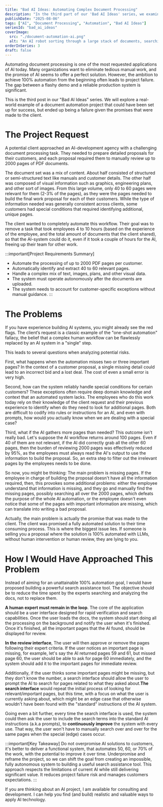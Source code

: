 ```yaml
---
title: "Bad AI Ideas: Automating Complex Document Processing"
description: "In the third part of our 'Bad AI Ideas' series, we examine a request to fully automate a 2000-page document processing workflow. This case highlights why aiming for 100% automation from the start is a common failure pattern and why human-in-the-loop systems are a more realistic approach."
publishDate: "2025-08-06"
tags: ["AI", "Document Processing", "Automation", "Bad AI Ideas"]
seriesId: "bad_ai_ideas"
coverImage:
  src: "./document-automation-ai.png"
  alt: "An AI robot sorting through a large stack of documents, searching for important pages."
orderInSeries: 3
draft: false
---
```


Automating document processing is one of the most requested applications of AI today. Many organizations want to eliminate tedious manual work, and the promise of AI seems to offer a perfect solution. However, the ambition to achieve 100% automation from the beginning often leads to project failure. The gap between a flashy demo and a reliable production system is significant.

This is the third post in our "Bad AI Ideas" series. We will explore a real-world example of a document automation project that could have been set up for success, but ended up being a failure given the promises that were made to the client.

# The Project Request

A potential client approached an AI-development agency with a challenging document processing task. They needed to prepare detailed proposals for their customers, and each proposal required them to manually review up to 2000 pages of PDF documents.

The document set was a mix of content. About half consisted of structured or semi-structured text like manuals and customer details. The other half was composed of visual information such as graphics, engineering plans, and other sort of images. From this large volume, only 40 to 60 pages were relevant for them (2-3% of the pages), as they were the pages needed to build the final work proposal for each of their customers. While the type of information needed was generally consistent across clients, some customers had special conditions that required identifying additional, unique pages.

The client wanted to completely automate this workflow. Their goal was to remove a task that took employees 4 to 10 hours (based on the experience of the employee, and the total amount of documents that the client shared), so that the AI-system could do it, even if it took a couple of hours for the AI, freeing up their team for other work.

:::important[Project Requirements Summary]
- Automate the processing of up to 2000 PDF pages per customer.
- Automatically identify and extract 40 to 60 relevant pages.
- Handle a complex mix of text, images, plans, and other visual data.
- The system must operate autonomously after the documents are uploaded.
- The system needs to account for customer-specific exceptions without manual guidance.
:::

# The Problems

If you have experience building AI systems, you might already see the red flags. The client’s request is a classic example of the "one-shot automation" fallacy, the belief that a complex human workflow can be flawlessly replaced by an AI system in a "single" step.

This leads to several questions when analyzing potential risks.

First, what happens when the automation misses two or three important pages? In the context of a customer proposal, a single missing detail could lead to an incorrect bid and a lost deal. The cost of even a small error is very high.

Second, how can the system reliably handle special conditions for certain customers? These exceptions often require deep domain knowledge and context that an automated system lacks. The employees who do this work today rely on their knowledge of the client request and their previous experience to identify when do they need to look for additional pages. Both are difficult to codify into rules or instructions for an AI, and even with prompts, how would you actually know when we are dealing with a special case?

Third, what if the AI gathers more pages than needed? This outcome isn't really bad. Let's suppose the AI workflow returns around 100 pages. Even if 40 of them are not relevant, if the AI did correctly grab all the other 60 pages, then the burden of reviewing 2000 pages was effectively reduced by 95%, as the employees must always read the AI's output to use the information to build the proposal. So, an extra step to filter out the irrelevant pages by the employees needs to be done.


So now, you might be thinking: The main problem is missing pages. If the employee in charge of building the proposal doesn't have all the information required, then, this provokes some additional problems: either the employee understand that information is missing, and they go and manually find the missing pages, possibly searching all over the 2000 pages, which defeats the purpose of the whole AI automation, or the employee doesn't even notice that some of the pages with important information are missing, which can translate into writing a bad proposal.

Actually, the main problem is actually the promise that was made to the client. The client was promised a fully automated solution to their time consuming process. This is where the biggest issue lies. If someone is selling you a proposal where the solution is 100% automated with LLMs, without human intervention or human review, they are lying to you.

# How I Would Have Approached This Problem

Instead of aiming for an unattainable 100% automation goal, I would have proposed building a powerful search assistance tool. The objective should be to reduce the time spent by the experts searching and analyzing the docs, not to replace them. 

 **A human expert must remain in the loop**. The core of the application should be a user interface designed for rapid verification and search capabilities. Once the user loads the docs, the system should start doing all the processing on the background and notify the user when it's finished. Once it's finished, all the important pages that the AI found, should be displayed for review. 
 
 **In the review interface**, The user will then approve or remove the pages following their expert criteria. If the user notices an important page is missing, for example, let's say the AI returned pages 59 and 61, but missed page 60, the user should be able to ask for page 60 immediately, and the system should add it to the important pages for immediate review.

 Additionally, if the user thinks some important pages might be missing, but they don't know the number, a search interface should allow the user to prompt the AI to search for pages related to what they asked about.**The search interface** would repeat the initial process of looking for relevant/important pages, but this time, with a focus on what the user is currently asking about, which might be an edge case that otherwise wouldn't have been found with the "standard" instructions of the AI system.

 Going even a bit further, every time the search interface is used, the system could then ask the user to include the search terms into the standard AI instructions (a.k.a prompts), to **continuously improve** the system with every use. That way, the user won't have to manually search over and over for the same pages when the special (edge) cases occur.



:::important[Key Takeaway]
Do not overpromise AI solutions to customers, it's better to deliver a functional system, that automates 50, 60, or 70% of the work, with the potential to improve it over time. Underpromise and reframe the project, so we can shift the goal from creating an impossible, fully autonomous system to building a useful search assistance tool. This approach respects the limitations of current AI while still delivering significant value. It reduces project failure risk and manages customers expectations. 
:::

If you are thinking about an AI project, I am available for consulting and development. I can help you find (and build) realistic and valuable ways to apply AI technology. 